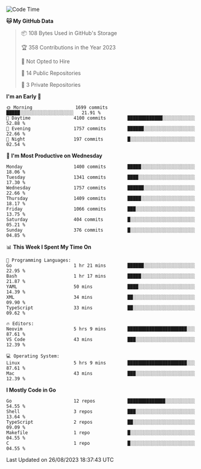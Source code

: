 <!--START_SECTION:waka-->
![Code Time](http://img.shields.io/badge/Code%20Time-124%20hrs%2041%20mins-blue)

**🐱 My GitHub Data** 

> 📦 108 Bytes Used in GitHub's Storage 
 > 
> 🏆 358 Contributions in the Year 2023
 > 
> 🚫 Not Opted to Hire
 > 
> 📜 14 Public Repositories 
 > 
> 🔑 3 Private Repositories 
 > 
**I'm an Early 🐤** 

```text
🌞 Morning                1699 commits        █████░░░░░░░░░░░░░░░░░░░░   21.91 % 
🌆 Daytime                4100 commits        █████████████░░░░░░░░░░░░   52.88 % 
🌃 Evening                1757 commits        ██████░░░░░░░░░░░░░░░░░░░   22.66 % 
🌙 Night                  197 commits         █░░░░░░░░░░░░░░░░░░░░░░░░   02.54 % 
```
📅 **I'm Most Productive on Wednesday** 

```text
Monday                   1400 commits        █████░░░░░░░░░░░░░░░░░░░░   18.06 % 
Tuesday                  1341 commits        ████░░░░░░░░░░░░░░░░░░░░░   17.30 % 
Wednesday                1757 commits        ██████░░░░░░░░░░░░░░░░░░░   22.66 % 
Thursday                 1409 commits        █████░░░░░░░░░░░░░░░░░░░░   18.17 % 
Friday                   1066 commits        ███░░░░░░░░░░░░░░░░░░░░░░   13.75 % 
Saturday                 404 commits         █░░░░░░░░░░░░░░░░░░░░░░░░   05.21 % 
Sunday                   376 commits         █░░░░░░░░░░░░░░░░░░░░░░░░   04.85 % 
```


📊 **This Week I Spent My Time On** 

```text
💬 Programming Languages: 
Go                       1 hr 21 mins        ██████░░░░░░░░░░░░░░░░░░░   22.95 % 
Bash                     1 hr 17 mins        █████░░░░░░░░░░░░░░░░░░░░   21.87 % 
YAML                     50 mins             ████░░░░░░░░░░░░░░░░░░░░░   14.39 % 
XML                      34 mins             ██░░░░░░░░░░░░░░░░░░░░░░░   09.90 % 
TypeScript               33 mins             ██░░░░░░░░░░░░░░░░░░░░░░░   09.62 % 

🔥 Editors: 
Neovim                   5 hrs 9 mins        ██████████████████████░░░   87.61 % 
VS Code                  43 mins             ███░░░░░░░░░░░░░░░░░░░░░░   12.39 % 

💻 Operating System: 
Linux                    5 hrs 9 mins        ██████████████████████░░░   87.61 % 
Mac                      43 mins             ███░░░░░░░░░░░░░░░░░░░░░░   12.39 % 
```

**I Mostly Code in Go** 

```text
Go                       12 repos            ██████████████░░░░░░░░░░░   54.55 % 
Shell                    3 repos             ███░░░░░░░░░░░░░░░░░░░░░░   13.64 % 
TypeScript               2 repos             ██░░░░░░░░░░░░░░░░░░░░░░░   09.09 % 
Makefile                 1 repo              █░░░░░░░░░░░░░░░░░░░░░░░░   04.55 % 
C                        1 repo              █░░░░░░░░░░░░░░░░░░░░░░░░   04.55 % 
```




 Last Updated on 26/08/2023 18:37:43 UTC
<!--END_SECTION:waka-->
